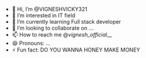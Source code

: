 - 👋 Hi, I’m @VIGNESHVICKY321
- 👀 I’m interested in IT field 
- 🌱 I’m currently learning Full stack developer 
- 💞️ I’m looking to collaborate on ...
- 📫 How to reach me @_vignesh_official___
- 😄 Pronouns: ...
- ⚡ Fun fact: DO YOU WANNA HONEY MAKE MONEY

<!---
VIGNESHVICKY321/VIGNESHVICKY321 is a ✨ special ✨ repository because its `README.md` (this file) appears on your GitHub profile.
You can click the Preview link to take a look at your changes.
--->
